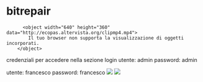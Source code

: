 # bitrepair
          <object width="640" height="360" data="http://ecopas.altervista.org/clipmp4.mp4">
            Il tuo browser non supporta la visualizzazione di oggetti incorporati.
        </object>
credenziali per accedere nella sezione login
utente: admin
password: admin

utente: francesco 
password: francesco
<img src="https://media.giphy.com/media/3o6ZtaO9BZHcOjmErm/giphy.gif" />
<img src="http://ecopas.altervista.org/clip.gif" />
